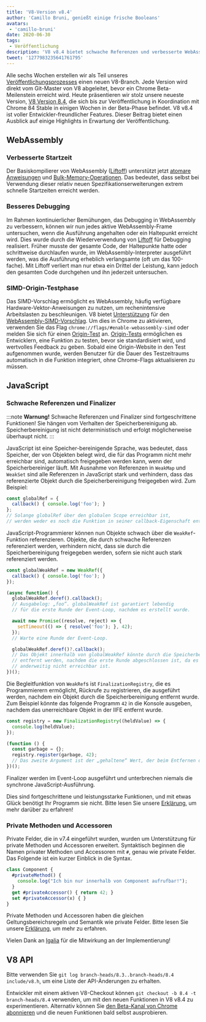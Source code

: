 ```yaml
---
title: 'V8-Version v8.4'
author: 'Camillo Bruni, genießt einige frische Booleans'
avatars:
 - 'camillo-bruni'
date: 2020-06-30
tags:
 - Veröffentlichung
description: 'V8 v8.4 bietet schwache Referenzen und verbesserte WebAssembly-Leistung.'
tweet: '1277983235641761795'
---
```

Alle sechs Wochen erstellen wir als Teil unseres [Veröffentlichungsprozesses](https://v8.dev/docs/release-process) einen neuen V8-Branch. Jede Version wird direkt vom Git-Master von V8 abgeleitet, bevor ein Chrome Beta-Meilenstein erreicht wird. Heute präsentieren wir stolz unsere neueste Version, [V8 Version 8.4](https://chromium.googlesource.com/v8/v8.git/+log/branch-heads/8.4), die sich bis zur Veröffentlichung in Koordination mit Chrome 84 Stable in einigen Wochen in der Beta-Phase befindet. V8 v8.4 ist voller Entwickler-freundlicher Features. Dieser Beitrag bietet einen Ausblick auf einige Highlights in Erwartung der Veröffentlichung.

<!--truncate-->
## WebAssembly

### Verbesserte Startzeit

Der Basiskompilierer von WebAssembly ([Liftoff](https://v8.dev/blog/liftoff)) unterstützt jetzt [atomare Anweisungen](https://github.com/WebAssembly/threads) und [Bulk-Memory-Operationen](https://github.com/WebAssembly/bulk-memory-operations). Das bedeutet, dass selbst bei Verwendung dieser relativ neuen Spezifikationserweiterungen extrem schnelle Startzeiten erreicht werden.

### Besseres Debugging

Im Rahmen kontinuierlicher Bemühungen, das Debugging in WebAssembly zu verbessern, können wir nun jedes aktive WebAssembly-Frame untersuchen, wenn die Ausführung angehalten oder ein Haltepunkt erreicht wird.
Dies wurde durch die Wiederverwendung von [Liftoff](https://v8.dev/blog/liftoff) für Debugging realisiert. Früher musste der gesamte Code, der Haltepunkte hatte oder schrittweise durchlaufen wurde, im WebAssembly-Interpreter ausgeführt werden, was die Ausführung erheblich verlangsamte (oft um das 100-fache). Mit Liftoff verliert man nur etwa ein Drittel der Leistung, kann jedoch den gesamten Code durchgehen und ihn jederzeit untersuchen.

### SIMD-Origin-Testphase

Das SIMD-Vorschlag ermöglicht es WebAssembly, häufig verfügbare Hardware-Vektor-Anweisungen zu nutzen, um rechenintensive Arbeitslasten zu beschleunigen. V8 bietet [Unterstützung](https://v8.dev/features/simd) für den [WebAssembly-SIMD-Vorschlag](https://github.com/WebAssembly/simd). Um dies in Chrome zu aktivieren, verwenden Sie das Flag `chrome://flags/#enable-webassembly-simd` oder melden Sie sich für einen [Origin-Test](https://developers.chrome.com/origintrials/#/view_trial/-4708513410415853567) an. [Origin-Tests](https://github.com/GoogleChrome/OriginTrials/blob/gh-pages/developer-guide.md) ermöglichen es Entwicklern, eine Funktion zu testen, bevor sie standardisiert wird, und wertvolles Feedback zu geben. Sobald eine Origin-Website in den Test aufgenommen wurde, werden Benutzer für die Dauer des Testzeitraums automatisch in die Funktion integriert, ohne Chrome-Flags aktualisieren zu müssen.

## JavaScript

### Schwache Referenzen und Finalizer

:::note
**Warnung!** Schwache Referenzen und Finalizer sind fortgeschrittene Funktionen! Sie hängen vom Verhalten der Speicherbereinigung ab. Speicherbereinigung ist nicht deterministisch und erfolgt möglicherweise überhaupt nicht.
:::

JavaScript ist eine Speicher-bereinigende Sprache, was bedeutet, dass Speicher, der von Objekten belegt wird, die für das Programm nicht mehr erreichbar sind, automatisch freigegeben werden kann, wenn der Speicherbereiniger läuft. Mit Ausnahme von Referenzen in `WeakMap` und `WeakSet` sind alle Referenzen in JavaScript stark und verhindern, dass das referenzierte Objekt durch die Speicherbereinigung freigegeben wird. Zum Beispiel:

```js
const globalRef = {
  callback() { console.log('foo'); }
};
// Solange globalRef über den globalen Scope erreichbar ist,
// werden weder es noch die Funktion in seiner callback-Eigenschaft entfernt.
```

JavaScript-Programmierer können nun Objekte schwach über die `WeakRef`-Funktion referenzieren. Objekte, die durch schwache Referenzen referenziert werden, verhindern nicht, dass sie durch die Speicherbereinigung freigegeben werden, sofern sie nicht auch stark referenziert werden.

```js
const globalWeakRef = new WeakRef({
  callback() { console.log('foo'); }
});

(async function() {
  globalWeakRef.deref().callback();
  // Ausgabelog: „foo”. globalWeakRef ist garantiert lebendig
  // für die erste Runde der Event-Loop, nachdem es erstellt wurde.

  await new Promise((resolve, reject) => {
    setTimeout(() => { resolve('foo'); }, 42);
  });
  // Warte eine Runde der Event-Loop.

  globalWeakRef.deref()?.callback();
  // Das Objekt innerhalb von globalWeakRef könnte durch die Speicherbereinigung
  // entfernt werden, nachdem die erste Runde abgeschlossen ist, da es
  // anderweitig nicht erreichbar ist.
})();
```

Die Begleitfunktion von `WeakRef`s ist `FinalizationRegistry`, die es Programmierern ermöglicht, Rückrufe zu registrieren, die ausgeführt werden, nachdem ein Objekt durch die Speicherbereinigung entfernt wurde. Zum Beispiel könnte das folgende Programm `42` in die Konsole ausgeben, nachdem das unerreichbare Objekt in der IIFE entfernt wurde.

```js
const registry = new FinalizationRegistry((heldValue) => {
  console.log(heldValue);
});

(function () {
  const garbage = {};
  registry.register(garbage, 42);
  // Das zweite Argument ist der „gehaltene“ Wert, der beim Entfernen des ersten Arguments
})();
```

Finalizer werden im Event-Loop ausgeführt und unterbrechen niemals die synchrone JavaScript-Ausführung.

Dies sind fortgeschrittene und leistungsstarke Funktionen, und mit etwas Glück benötigt Ihr Programm sie nicht. Bitte lesen Sie unsere [Erklärung](https://v8.dev/features/weak-references), um mehr darüber zu erfahren!

### Private Methoden und Accessoren

Private Felder, die in v7.4 eingeführt wurden, wurden um Unterstützung für private Methoden und Accessoren erweitert. Syntaktisch beginnen die Namen privater Methoden und Accessoren mit `#`, genau wie private Felder. Das Folgende ist ein kurzer Einblick in die Syntax.

```js
class Component {
  #privateMethod() {
    console.log("Ich bin nur innerhalb von Component aufrufbar!");
  }
  get #privateAccessor() { return 42; }
  set #privateAccessor(x) { }
}
```

Private Methoden und Accessoren haben die gleichen Geltungsbereichsregeln und Semantik wie private Felder. Bitte lesen Sie unsere [Erklärung](https://v8.dev/features/class-fields), um mehr zu erfahren.

Vielen Dank an [Igalia](https://twitter.com/igalia) für die Mitwirkung an der Implementierung!

## V8 API

Bitte verwenden Sie `git log branch-heads/8.3..branch-heads/8.4 include/v8.h`, um eine Liste der API-Änderungen zu erhalten.

Entwickler mit einem aktiven V8-Checkout können `git checkout -b 8.4 -t branch-heads/8.4` verwenden, um mit den neuen Funktionen in V8 v8.4 zu experimentieren. Alternativ können Sie [den Beta-Kanal von Chrome abonnieren](https://www.google.com/chrome/browser/beta.html) und die neuen Funktionen bald selbst ausprobieren.
